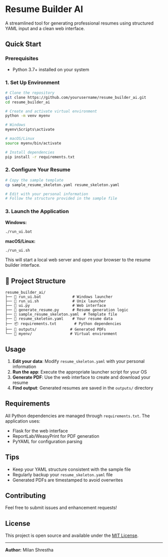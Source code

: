 # Resume Builder AI

A streamlined tool for generating professional resumes using structured YAML input and a clean web interface.

## Quick Start

### Prerequisites
- Python 3.7+ installed on your system

### 1. Set Up Environment

```bash
# Clone the repository
git clone https://github.com/yourusername/resume_builder_ai.git
cd resume_builder_ai

# Create and activate virtual environment
python -m venv myenv

# Windows
myenv\Scripts\activate

# macOS/Linux
source myenv/bin/activate

# Install dependencies
pip install -r requirements.txt
```

### 2. Configure Your Resume

```bash
# Copy the sample template
cp sample_resume_skeleton.yaml resume_skeleton.yaml

# Edit with your personal information
# Follow the structure provided in the sample file
```

### 3. Launch the Application

**Windows:**
```bash
./run_ui.bat
```

**macOS/Linux:**
```bash
./run_ui.sh
```

This will start a local web server and open your browser to the resume builder interface.

## 📁 Project Structure

```
resume_builder_ai/
├── 📄 run_ui.bat              # Windows launcher
├── 📄 run_ui.sh               # Unix launcher  
├── 🐍 ui.py                   # Web interface
├── 🐍 generate_resume.py      # Resume generation logic
├── 📝 sample_resume_skeleton.yaml  # Template file
├── 📝 resume_skeleton.yaml    # Your resume data
├── 📦 requirements.txt        # Python dependencies
├── 📂 outputs/               # Generated PDFs
└── 📂 myenv/                 # Virtual environment
```

## Usage

1. **Edit your data**: Modify `resume_skeleton.yaml` with your personal information
2. **Run the app**: Execute the appropriate launcher script for your OS
3. **Generate PDF**: Use the web interface to create and download your resume
4. **Find output**: Generated resumes are saved in the `outputs/` directory

## Requirements

All Python dependencies are managed through `requirements.txt`. The application uses:
- Flask for the web interface
- ReportLab/WeasyPrint for PDF generation
- PyYAML for configuration parsing

## Tips

- Keep your YAML structure consistent with the sample file
- Regularly backup your `resume_skeleton.yaml` file
- Generated PDFs are timestamped to avoid overwrites

## Contributing

Feel free to submit issues and enhancement requests!

## License

This project is open source and available under the [MIT License](LICENSE).

---

**Author:** Milan Shrestha